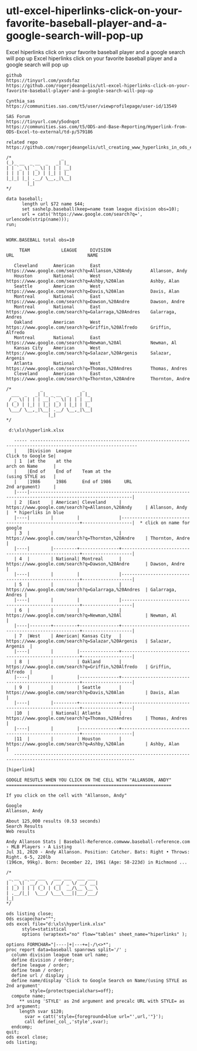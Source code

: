 # utl-excel-hiperlinks-click-on-your-favorite-baseball-player-and-a-google-search-will-pop-up
Excel hiperlinks click on your favorite baseball player and a google search will pop up 
    Excel hiperlinks click on your favorite baseball player and a google search will pop up                                                              
                                                                                                                                                         
    github                                                                                                                                               
    https://tinyurl.com/yxsdsfaz                                                                                                                         
    https://github.com/rogerjdeangelis/utl-excel-hiperlinks-click-on-your-favorite-baseball-player-and-a-google-search-will-pop-up                       
                                                                                                                                                         
    Cynthia_sas                                                                                                                                          
    https://communities.sas.com/t5/user/viewprofilepage/user-id/13549                                                                                    
                                                                                                                                                         
    SAS Forum                                                                                                                                            
    https://tinyurl.com/y5odnqot                                                                                                                         
    https://communities.sas.com/t5/ODS-and-Base-Reporting/Hyperlink-from-ODS-Excel-to-external/td-p/579186                                               
                                                                                                                                                         
    related repo                                                                                                                                         
    https://github.com/rogerjdeangelis/utl_creating_www_hyperlinks_in_ods_excel                                                                          
                                                                                                                                                         
    /*                   _                                                                                                                               
    (_)_ __  _ __  _   _| |_                                                                                                                             
    | | `_ \| `_ \| | | | __|                                                                                                                            
    | | | | | |_) | |_| | |_                                                                                                                             
    |_|_| |_| .__/ \__,_|\__|                                                                                                                            
            |_|                                                                                                                                          
    */                                                                                                                                                   
                                                                                                                                                         
    data baseball;                                                                                                                                       
          length url $72 name $44;                                                                                                                       
          set sashelp.baseball(keep=name team league division obs=10);                                                                                   
          url = cats('https://www.google.com/search?q=', urlencode(strip(name)));                                                                        
    run;                                                                                                                                                 
                                                                                                                                                         
                                                                                                                                                         
    WORK.BASEBALL total obs=10                                                                                                                           
                                                                                                                                                         
         TEAM            LEAGUE     DIVISION                             URL                            NAME                                             
                                                                                                                                                         
       Cleveland      American      East       https://www.google.com/search?q=Allanson,%20Andy       Allanson, Andy                                     
       Houston        National      West       https://www.google.com/search?q=Ashby,%20Alan          Ashby, Alan                                        
       Seattle        American      West       https://www.google.com/search?q=Davis,%20Alan          Davis, Alan                                        
       Montreal       National      East       https://www.google.com/search?q=Dawson,%20Andre        Dawson, Andre                                      
       Montreal       National      East       https://www.google.com/search?q=Galarraga,%20Andres    Galarraga, Andres                                  
       Oakland        American      West       https://www.google.com/search?q=Griffin,%20Alfredo     Griffin, Alfredo                                   
       Montreal       National      East       https://www.google.com/search?q=Newman,%20Al           Newman, Al                                         
       Kansas City    American      West       https://www.google.com/search?q=Salazar,%20Argenis     Salazar, Argenis                                   
       Atlanta        National      West       https://www.google.com/search?q=Thomas,%20Andres       Thomas, Andres                                     
       Cleveland      American      East       https://www.google.com/search?q=Thornton,%20Andre      Thornton, Andre                                    
                                                                                                                                                         
    /*           _               _                                                                                                                       
      ___  _   _| |_ _ __  _   _| |_                                                                                                                     
     / _ \| | | | __| `_ \| | | | __|                                                                                                                    
    | (_) | |_| | |_| |_) | |_| | |_                                                                                                                     
     \___/ \__,_|\__| .__/ \__,_|\__|                                                                                                                    
                    |_|                                                                                                                                  
    */                                                                                                                                                   
                                                                                                                                                         
     d:\xls\hyperlink.xlsx                                                                                                                               
                                                                                                                                                         
       ----- ---------------------------------------------------------------------------------------------------------------                             
       |    |Division  League                                                                           Click to Google Se|                              
       | 1  |at the    at the                                                                           arch on Name      |                              
       |    |End of    End of    Team at the                                                            (using STYLE as   |                              
       |    |1986      1986      End of 1986     URL                                                    2nd argument)     |                              
       |----|-------------------------------------------------------------------------------------------------------------|                              
       | 2  |East    | American| Cleveland     | https://www.google.com/search?q=Allanson,%20Andy     | Allanson, Andy    |  * hiperliks in blue         
       |----|        |         |               |------------------------------------------------------+-------------------|  * click on name for google  
       | 3  |        |         |               | https://www.google.com/search?q=Thornton,%20Andre    | Thornton, Andre   |                              
       |----|        |---------+---------------+------------------------------------------------------+-------------------|                              
       | 4  |        | National| Montreal      | https://www.google.com/search?q=Dawson,%20Andre      | Dawson, Andre     |                              
       |----|        |         |               |------------------------------------------------------+-------------------|                              
       | 5  |        |         |               | https://www.google.com/search?q=Galarraga,%20Andres  | Galarraga, Andres |                              
       |----|        |         |               |------------------------------------------------------+-------------------|                              
       | 6  |        |         |               | https://www.google.com/search?q=Newman,%20Al         | Newman, Al        |                              
       |----|--------+---------+---------------+------------------------------------------------------+-------------------|                              
       | 7  |West    | American| Kansas City   | https://www.google.com/search?q=Salazar,%20Argenis   | Salazar, Argenis  |                              
       |----|        |         |---------------+------------------------------------------------------+-------------------|                              
       | 8  |        |         | Oakland       | https://www.google.com/search?q=Griffin,%20Alfredo   | Griffin, Alfredo  |                              
       |----|        |         |---------------+------------------------------------------------------+-------------------|                              
       | 9  |        |         | Seattle       | https://www.google.com/search?q=Davis,%20Alan        | Davis, Alan       |                              
       |----|        |---------+---------------+------------------------------------------------------+-------------------|                              
       |10  |        | National| Atlanta       | https://www.google.com/search?q=Thomas,%20Andres     | Thomas, Andres    |                              
       |----|        |         |---------------+------------------------------------------------------+-------------------|                              
       |11  |        |         | Houston       | https://www.google.com/search?q=Ashby,%20Alan        | Ashby, Alan       |                              
       --------------------------------------------------------------------------------------------------------------------                              
                                                                                                                                                         
    [hiperlink]                                                                                                                                          
                                                                                                                                                         
    GOOGLE RESUTLS WHEN YOU CLICK ON THE CELL WITH "ALLANSON, ANDY"                                                                                      
    ===============================================================                                                                                      
                                                                                                                                                         
    If you click on the cell with "Allanson, Andy"                                                                                                       
                                                                                                                                                         
    Google                                                                                                                                               
    Allanson, Andy                                                                                                                                       
                                                                                                                                                         
    About 125,000 results (0.53 seconds)                                                                                                                 
    Search Results                                                                                                                                       
    Web results                                                                                                                                          
                                                                                                                                                         
    Andy Allanson Stats | Baseball-Reference.comwww.baseball-reference.com › MLB Players › A Listing                                                     
    Jul 31, 2020 - Andy Allanson. Position: Catcher. Bats: Right • Throws: Right. 6-5, 220lb                                                             
    (196cm, 99kg). Born: December 22, 1961 (Age: 58-223d) in Richmond ...                                                                                
                                                                                                                                                         
    /*                                                                                                                                                   
     _ __  _ __ ___   ___ ___  ___ ___                                                                                                                   
    | `_ \| `__/ _ \ / __/ _ \/ __/ __|                                                                                                                  
    | |_) | | | (_) | (_|  __/\__ \__ \                                                                                                                  
    | .__/|_|  \___/ \___\___||___/___/                                                                                                                  
    |_|                                                                                                                                                  
    */                                                                                                                                                   
                                                                                                                                                         
    ods listing close;                                                                                                                                   
    Ods escapechar="^";                                                                                                                                  
    ods excel file="d:\xls\hyperlink.xlsx"                                                                                                               
          style=statistical                                                                                                                              
          options (wraptext="no" flow="tables" sheet_name="hiperlinks" );                                                                                
                                                                                                                                                         
    options FORMCHAR="|----|+|---+=|-/\<>*";                                                                                                             
    proc report data=baseball spanrows split='/' ;                                                                                                       
      column division league team url name;                                                                                                              
      define division / order;                                                                                                                           
      define league / order;                                                                                                                             
      define team / order;                                                                                                                               
      define url / display ;                                                                                                                             
      define name/display 'Click to Google Search on Name/(using STYLE as 2nd argument'                                                                  
             style={protectspecialchars=off};                                                                                                            
      compute name;                                                                                                                                      
         ** using 'STYLE' as 2nd argument and precalc URL with STYLE= as 3rd argument;                                                                   
         length svar $120;                                                                                                                               
           svar = catt('style={foreground=blue url="',url,'"}');                                                                                         
           call define(_col_,'style',svar);                                                                                                              
      endcomp;                                                                                                                                           
    quit;                                                                                                                                                
    ods excel close;                                                                                                                                     
    ods listing;                                                                                                                                         
                                                                                                                                                         
                                                                                                                                                         
